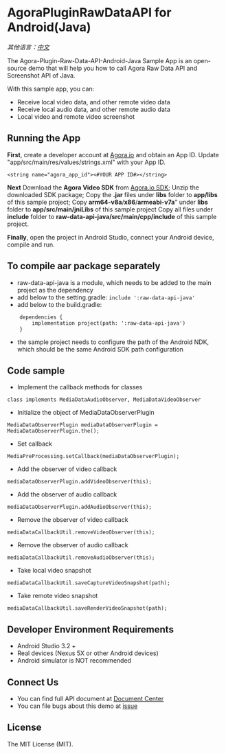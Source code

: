 # AgoraPluginRawDataAPI for Android(Java)

*其他语言：[中文](https://github.com/AgoraIO/Advanced-Video/blob/master/Capture-Raw-Video-Data/Agora-Plugin-Raw-Data-API-Android-Java/README.zh.md)*

The Agora-Plugin-Raw-Data-API-Android-Java Sample App is an open-source demo that will help you how to call Agora Raw Data API and Screenshot API of Java.

With this sample app, you can:

- Receive local video data, and other remote video data
- Receive local audio data, and other remote audio data
- Local video and remote video screenshot


## Running the App
**First**, create a developer account at [Agora.io](https://dashboard.agora.io/en/signup/) and obtain an App ID. Update "app/src/main/res/values/strings.xml" with your App ID.

```
<string name="agora_app_id"><#YOUR APP ID#></string>
```

**Next**
Download the **Agora Video SDK** from [Agora.io SDK](https://docs.agora.io/en/Agora%20Platform/downloads);
Unzip the downloaded SDK package;
Copy the **.jar** files under **libs** folder to **app/libs** of this sample project;
Copy **arm64-v8a**/**x86**/**armeabi-v7a**" under **libs** folder to **app/src/main/jniLibs** of this sample project
Copy all files under **include** folder to **raw-data-api-java/src/main/cpp/include** of this sample project. 


**Finally**, open the project in Android Studio, connect your Android device, compile and run.

## To compile aar package separately
- raw-data-api-java is a module, which needs to be added to the main project as the dependency
- add below to the setting.gradle:
`include ':raw-data-api-java'`
- add below to the build.gradle: 
```
	dependencies {
	    implementation project(path: ':raw-data-api-java')
	}
```
- the sample project needs to configure the path of the Android NDK, which should be the same Android SDK path configuration

## Code sample
- Implement the callback methods for classes
```
class implements MediaDataAudioObserver, MediaDataVideoObserver
```
- Initialize the object of MediaDataObserverPlugin
```
MediaDataObserverPlugin mediaDataObserverPlugin = MediaDataObserverPlugin.the();
```
- Set callback            
```
MediaPreProcessing.setCallback(mediaDataObserverPlugin);
```
- Add the observer of video callback                  
```
mediaDataObserverPlugin.addVideoObserver(this);
```
- Add the observer of audio callback                  
```
mediaDataObserverPlugin.addAudioObserver(this);
```
- Remove the observer of video callback                      
```
mediaDataCallbackUtil.removeVideoObserver(this);
```
- Remove the observer of audio callback                      
```
mediaDataCallbackUtil.removeAudioObserver(this);
```
- Take local video snapshot                         
```
mediaDataCallbackUtil.saveCaptureVideoSnapshot(path);
```
- Take remote video snapshot                         
```
mediaDataCallbackUtil.saveRenderVideoSnapshot(path);
```

## Developer Environment Requirements
- Android Studio 3.2 +
- Real devices (Nexus 5X or other Android devices)
- Android simulator is NOT recommended

## Connect Us
- You can find full API document at [Document Center](https://docs.agora.io/en/)
- You can file bugs about this demo at [issue](https://github.com/AgoraIO/Advanced-Video/issues)

## License
The MIT License (MIT).
